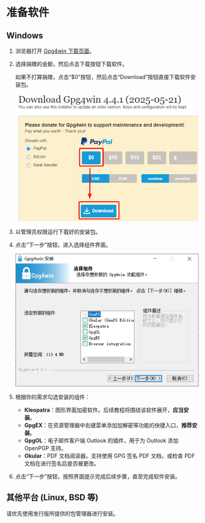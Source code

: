 # 准备软件

## Windows

1. 浏览器打开 [Gpg4win 下载页面](https://www.gpg4win.org/get-gpg4win.html "点击前往外部站点")。

2. 选择捐赠的金额，然后点击下载按钮下载软件。

    如果不打算捐赠，点击“$0”按钮，然后点击“Download”按钮直接下载软件安装包。

    ![不捐赠直接下载](prepare-software/download-without-donation.png)

3. 以管理员权限运行下载好的安装包。

4. 点击“下一步”按钮，进入选择组件界面。

    ![选择组件](prepare-software/choose-components.png)

5. 根据你的需求勾选安装的组件：

    - **Kleopatra**：图形界面加密软件。后续教程将围绕该软件展开，**应当安装**。
    - **GpgEX**：在资源管理器中右键菜单添加加解密等功能的快捷入口，**推荐安装**。
    - **GpgOL**：电子邮件客户端 Outlook 的插件，用于为 Outlook 添加 OpenPGP 支持。
    - **Okular**：PDF 文档阅读器。支持使用 GPG 签名 PDF 文档，或检查 PDF 文档在进行签名后是否被更改。

6. 点击“下一步”按钮，按照界面提示完成后续步骤，直至完成软件安装。

## 其他平台 (Linux, BSD 等)

请优先使用发行版所提供的包管理器进行安装。